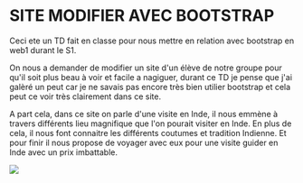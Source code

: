 # SITE MODIFIER AVEC BOOTSTRAP
Ceci ete un TD fait en classe pour nous mettre en relation avec bootstrap en web1 durant le S1.

On nous a demander de modifier un site d'un élève de notre groupe pour qu'il soit plus beau à voir et facile a nagiguer, durant ce TD je pense que j'ai galèré un peut
car je ne savais pas encore très bien utilier bootstrap et cela peut ce voir très clairement dans ce site.

A part cela, dans ce site on parle d'une visite en Inde, il nous emmène à travers différents lieu magnifique que l'on pourait visiter en Inde. En plus de cela, il nous font connaitre les différents coutumes et tradition Indienne. Et pour finir il nous propose de voyager avec eux pour une visite guider en Inde avec un prix imbattable. 

<img src="![Capture d’écran (128)](https://user-images.githubusercontent.com/103644537/166872222-fe6b488e-33df-4a4a-8791-8f790b47b2c8.png)" >
